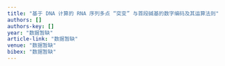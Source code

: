 ```yaml
---
title: "基于 DNA 计算的 RNA 序列多点 “突变” 与首段碱基的数字编码及其运算法则"
authors: []
authors-key: []
year: "数据暂缺"
article-link: "数据暂缺"
venue: "数据暂缺"
bibex: "数据暂缺"
---
```

